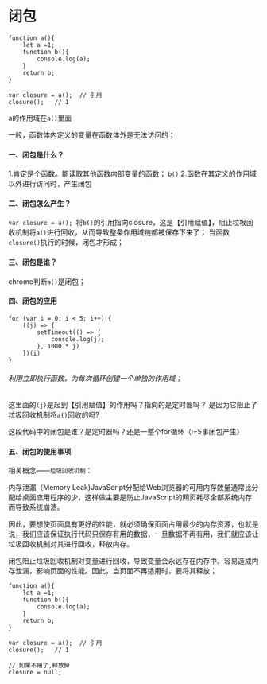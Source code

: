 # 闭包
```
function a(){
    let a =1;
    function b(){
        console.log(a);
    }
    return b;
}

var closure = a();  // 引用
closure();   // 1
```
a的作用域在`a()`里面

一般，函数体内定义的变量在函数体外是无法访问的；

#### 一、闭包是什么？
1.肯定是个函数。能读取其他函数内部变量的函数； `b()`
2.函数在其定义的作用域以外进行访问时，产生闭包

#### 二、闭包怎么产生？
`var closure = a(); `将`b()`的引用指向closure，这是【引用赋值】，阻止垃圾回收机制将`a()`进行回收，从而导致整条作用域链都被保存下来了；
当函数`closure()`执行的时候，闭包才形成；

#### 三、闭包是谁？
chrome判断`a()`是闭包；

#### 四、闭包的应用

```
for (var i = 0; i < 5; i++) {
    ((j) => {
        setTimeout(() => {
            console.log(j);
        }, 1000 * j)
    })(i)
}
```
###### 利用立即执行函数，为每次循环创建一个单独的作用域；


这里面的`(j)`是起到【引用赋值】的作用吗？指向的是定时器吗？
是因为它阻止了垃圾回收机制将`a()`回收的吗?

这段代码中的闭包是谁？是定时器吗？还是一整个for循环（i=5事闭包产生）


#### 五、闭包的使用事项
相关概念——`垃圾回收机制`：

内存泄漏（Memory Leak)JavaScript分配给Web浏览器的可用内存数量通常比分配给桌面应用程序的少，这样做主要是防止JavaScript的网页耗尽全部系统内存而导致系统崩溃。

因此，要想使页面具有更好的性能，就必须确保页面占用最少的内存资源，也就是说，我们应该保证执行代码只保存有用的数据，一旦数据不再有用，我们就应该让垃圾回收机制对其进行回收，释放内存。

闭包阻止垃圾回收机制对变量进行回收，导致变量会永远存在内存中。容易造成内存泄漏，影响页面的性能。因此，当页面不再适用时，要将其释放；

```
function a(){
    let a =1;
    function b(){
        console.log(a);
    }
    return b;
}

var closure = a();  // 引用
closure();   // 1

// 如果不用了,释放掉
closure = null;
```

